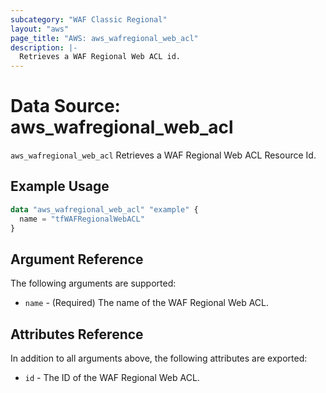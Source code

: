 ```yaml
---
subcategory: "WAF Classic Regional"
layout: "aws"
page_title: "AWS: aws_wafregional_web_acl"
description: |-
  Retrieves a WAF Regional Web ACL id.
---
```


# Data Source: aws_wafregional_web_acl

`aws_wafregional_web_acl` Retrieves a WAF Regional Web ACL Resource Id.

## Example Usage

```terraform
data "aws_wafregional_web_acl" "example" {
  name = "tfWAFRegionalWebACL"
}
```

## Argument Reference

The following arguments are supported:

* `name` - (Required) The name of the WAF Regional Web ACL.

## Attributes Reference
In addition to all arguments above, the following attributes are exported:

* `id` - The ID of the WAF Regional Web ACL.

